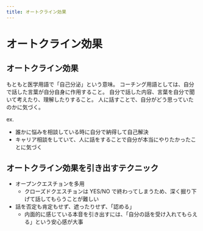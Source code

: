 ```yaml
---
title: オートクライン効果
---
```


# オートクライン効果

## オートクライン効果

もともと医学用語で「自己分泌」という意味。
コーチング用語としては、自分で話した言葉が自分自身に作用すること。
自分で話した内容、言葉を自分で聞いて考えたり、理解したりすること。
人に話すことで、自分がどう思っていたのかに気づく。

ex.
- 誰かに悩みを相談している時に自分で納得して自己解決
- キャリア相談をしていて、人に話をすることで自分が本当にやりたかったことに気づく

## オートクライン効果を引き出すテクニック

- オープンクエスチョンを多用
  - クローズドクエスチョンは YES/NO で終わってしまうため、深く掘り下げて話してもらうことが難しい
- 話を否定も肯定もせず、遮ったりせず、「認める」
  - 内面的に感じている本音を引き出すには、「自分の話を受け入れてもらえる」という安心感が大事

